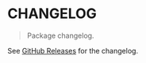 # CHANGELOG

> Package changelog.

See [GitHub Releases](https://github.com/stdlib-js/iter-logspace/releases) for the changelog.